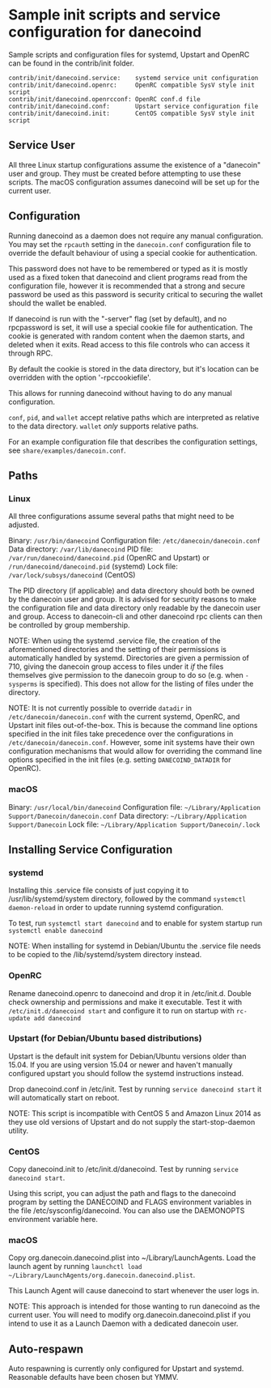 Sample init scripts and service configuration for danecoind
==========================================================

Sample scripts and configuration files for systemd, Upstart and OpenRC
can be found in the contrib/init folder.

    contrib/init/danecoind.service:    systemd service unit configuration
    contrib/init/danecoind.openrc:     OpenRC compatible SysV style init script
    contrib/init/danecoind.openrcconf: OpenRC conf.d file
    contrib/init/danecoind.conf:       Upstart service configuration file
    contrib/init/danecoind.init:       CentOS compatible SysV style init script

Service User
---------------------------------

All three Linux startup configurations assume the existence of a "danecoin" user
and group.  They must be created before attempting to use these scripts.
The macOS configuration assumes danecoind will be set up for the current user.

Configuration
---------------------------------

Running danecoind as a daemon does not require any manual configuration. You may
set the `rpcauth` setting in the `danecoin.conf` configuration file to override
the default behaviour of using a special cookie for authentication.

This password does not have to be remembered or typed as it is mostly used
as a fixed token that danecoind and client programs read from the configuration
file, however it is recommended that a strong and secure password be used
as this password is security critical to securing the wallet should the
wallet be enabled.

If danecoind is run with the "-server" flag (set by default), and no rpcpassword is set,
it will use a special cookie file for authentication. The cookie is generated with random
content when the daemon starts, and deleted when it exits. Read access to this file
controls who can access it through RPC.

By default the cookie is stored in the data directory, but it's location can be overridden
with the option '-rpccookiefile'.

This allows for running danecoind without having to do any manual configuration.

`conf`, `pid`, and `wallet` accept relative paths which are interpreted as
relative to the data directory. `wallet` *only* supports relative paths.

For an example configuration file that describes the configuration settings,
see `share/examples/danecoin.conf`.

Paths
---------------------------------

### Linux

All three configurations assume several paths that might need to be adjusted.

Binary:              `/usr/bin/danecoind`
Configuration file:  `/etc/danecoin/danecoin.conf`
Data directory:      `/var/lib/danecoind`
PID file:            `/var/run/danecoind/danecoind.pid` (OpenRC and Upstart) or `/run/danecoind/danecoind.pid` (systemd)
Lock file:           `/var/lock/subsys/danecoind` (CentOS)

The PID directory (if applicable) and data directory should both be owned by the
danecoin user and group. It is advised for security reasons to make the
configuration file and data directory only readable by the danecoin user and
group. Access to danecoin-cli and other danecoind rpc clients can then be
controlled by group membership.

NOTE: When using the systemd .service file, the creation of the aforementioned
directories and the setting of their permissions is automatically handled by
systemd. Directories are given a permission of 710, giving the danecoin group
access to files under it _if_ the files themselves give permission to the
danecoin group to do so (e.g. when `-sysperms` is specified). This does not allow
for the listing of files under the directory.

NOTE: It is not currently possible to override `datadir` in
`/etc/danecoin/danecoin.conf` with the current systemd, OpenRC, and Upstart init
files out-of-the-box. This is because the command line options specified in the
init files take precedence over the configurations in
`/etc/danecoin/danecoin.conf`. However, some init systems have their own
configuration mechanisms that would allow for overriding the command line
options specified in the init files (e.g. setting `DANECOIND_DATADIR` for
OpenRC).

### macOS

Binary:              `/usr/local/bin/danecoind`
Configuration file:  `~/Library/Application Support/Danecoin/danecoin.conf`
Data directory:      `~/Library/Application Support/Danecoin`
Lock file:           `~/Library/Application Support/Danecoin/.lock`

Installing Service Configuration
-----------------------------------

### systemd

Installing this .service file consists of just copying it to
/usr/lib/systemd/system directory, followed by the command
`systemctl daemon-reload` in order to update running systemd configuration.

To test, run `systemctl start danecoind` and to enable for system startup run
`systemctl enable danecoind`

NOTE: When installing for systemd in Debian/Ubuntu the .service file needs to be copied to the /lib/systemd/system directory instead.

### OpenRC

Rename danecoind.openrc to danecoind and drop it in /etc/init.d.  Double
check ownership and permissions and make it executable.  Test it with
`/etc/init.d/danecoind start` and configure it to run on startup with
`rc-update add danecoind`

### Upstart (for Debian/Ubuntu based distributions)

Upstart is the default init system for Debian/Ubuntu versions older than 15.04. If you are using version 15.04 or newer and haven't manually configured upstart you should follow the systemd instructions instead.

Drop danecoind.conf in /etc/init.  Test by running `service danecoind start`
it will automatically start on reboot.

NOTE: This script is incompatible with CentOS 5 and Amazon Linux 2014 as they
use old versions of Upstart and do not supply the start-stop-daemon utility.

### CentOS

Copy danecoind.init to /etc/init.d/danecoind. Test by running `service danecoind start`.

Using this script, you can adjust the path and flags to the danecoind program by
setting the DANECOIND and FLAGS environment variables in the file
/etc/sysconfig/danecoind. You can also use the DAEMONOPTS environment variable here.

### macOS

Copy org.danecoin.danecoind.plist into ~/Library/LaunchAgents. Load the launch agent by
running `launchctl load ~/Library/LaunchAgents/org.danecoin.danecoind.plist`.

This Launch Agent will cause danecoind to start whenever the user logs in.

NOTE: This approach is intended for those wanting to run danecoind as the current user.
You will need to modify org.danecoin.danecoind.plist if you intend to use it as a
Launch Daemon with a dedicated danecoin user.

Auto-respawn
-----------------------------------

Auto respawning is currently only configured for Upstart and systemd.
Reasonable defaults have been chosen but YMMV.
